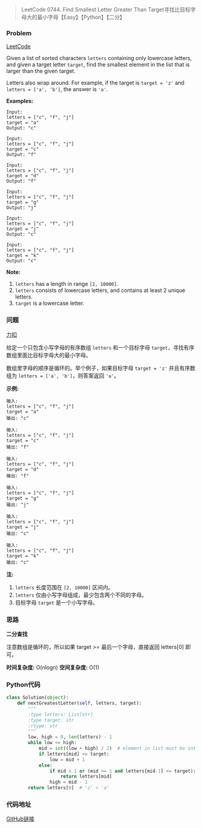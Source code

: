 > LeetCode 0744. Find Smallest Letter Greater Than Target寻找比目标字母大的最小字母【Easy】【Python】【二分】

### Problem

[LeetCode](https://leetcode.com/problems/find-smallest-letter-greater-than-target/)

Given a list of sorted characters `letters` containing only lowercase letters, and given a target letter `target`, find the smallest element in the list that is larger than the given target.

Letters also wrap around. For example, if the target is `target = 'z'` and `letters = ['a', 'b']`, the answer is `'a'`.

**Examples:**

```
Input:
letters = ["c", "f", "j"]
target = "a"
Output: "c"

Input:
letters = ["c", "f", "j"]
target = "c"
Output: "f"

Input:
letters = ["c", "f", "j"]
target = "d"
Output: "f"

Input:
letters = ["c", "f", "j"]
target = "g"
Output: "j"

Input:
letters = ["c", "f", "j"]
target = "j"
Output: "c"

Input:
letters = ["c", "f", "j"]
target = "k"
Output: "c"
```

**Note:**

1. `letters` has a length in range `[2, 10000]`.
2. `letters` consists of lowercase letters, and contains at least 2 unique letters.
3. `target` is a lowercase letter.

### 问题

[力扣](https://leetcode-cn.com/problems/find-smallest-letter-greater-than-target/)

给定一个只包含小写字母的有序数组 `letters` 和一个目标字母 `target`，寻找有序数组里面比目标字母大的最小字母。

数组里字母的顺序是循环的。举个例子，如果目标字母 `target = 'z'` 并且有序数组为 `letters = ['a', 'b']`，则答案返回 `'a'`。

**示例:**

```
输入:
letters = ["c", "f", "j"]
target = "a"
输出: "c"

输入:
letters = ["c", "f", "j"]
target = "c"
输出: "f"

输入:
letters = ["c", "f", "j"]
target = "d"
输出: "f"

输入:
letters = ["c", "f", "j"]
target = "g"
输出: "j"

输入:
letters = ["c", "f", "j"]
target = "j"
输出: "c"

输入:
letters = ["c", "f", "j"]
target = "k"
输出: "c"
```

**注:**

1. `letters` 长度范围在 `[2, 10000]` 区间内。
2. `letters` 仅由小写字母组成，最少包含两个不同的字母。
3. 目标字母 `target` 是一个小写字母。

### 思路

**二分查找**

注意数组是循环的，所以如果 target >= 最后一个字母，直接返回 letters[0] 即可。

**时间复杂度:** O(nlogn)
**空间复杂度:** O(1)

### Python代码

```python
class Solution(object):
    def nextGreatestLetter(self, letters, target):
        """
        :type letters: List[str]
        :type target: str
        :rtype: str
        """
        low, high = 0, len(letters) - 1
        while low <= high:
            mid = int((low + high) / 2)  # element in list must be int
            if letters[mid] <= target:
                low = mid + 1
            else:
                if mid < 1 or (mid >= 1 and letters[mid-1] <= target):
                    return letters[mid]
                high = mid - 1
        return letters[0]  # 'z' < 'a'
```

### 代码地址

[GitHub链接](https://github.com/Wonz5130/LeetCode-Solutions/blob/master/solutions/0744-Find-Smallest-Letter-Greater-Than-Target/0744.py)